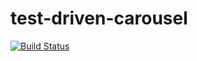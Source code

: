 # test-driven-carousel

[![Build Status](https://travis-ci.com/username/test-driven-carousel.svg?branch=main)](https://travis-ci.com/username/test-driven-carousel)
